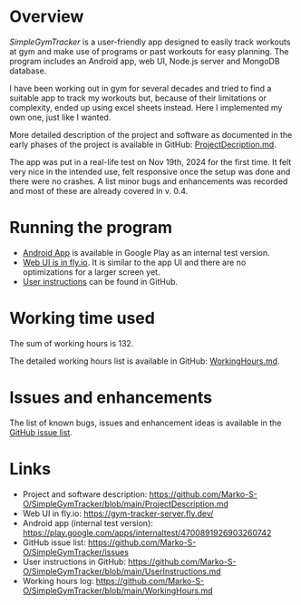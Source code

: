 # Overview

*SimpleGymTracker* is a user-friendly app designed to easily track workouts at gym and make use of programs or past workouts for easy planning. The program includes an Android app, web UI, Node.js server and MongoDB database.

I have been working out in gym for several decades and tried to find a suitable app to track my workouts but, because of their limitations or complexity, ended up using excel sheets instead. Here I implemented my own one, just like I wanted.

More detailed description of the project and software as documented in the early phases of the project is available in GitHub: [ProjectDecription.md](https://github.com/Marko-S-O/SimpleGymTracker/blob/main/ProjectDescription.md).

The app was put in a real-life test on Nov 19th, 2024 for the first time. It felt very nice in the intended use, felt responsive once the setup was done and there were no crashes. A list minor bugs and enhancements was recorded and most of these are already covered in v. 0.4.

# Running the program

-   [Android App](https://play.google.com/apps/internaltest/4700891926903260742) is available in Google Play as an internal test version.
-   [Web UI is in fly.io](https://gym-tracker-server.fly.dev/). It is similar to the app UI and there are no optimizations for a larger screen yet.
-   [User instructions](https://github.com/Marko-S-O/SimpleGymTracker/blob/main/UserInstructions.md) can be found in GitHub.

# Working time used

The sum of working hours is 132.

The detailed working hours list is available in GitHub: [WorkingHours.md](https://github.com/Marko-S-O/SimpleGymTracker/blob/main/WorkingHours.md).

# Issues and enhancements

The list of known bugs, issues and enhancement ideas is available in the [GitHub issue list](https://github.com/Marko-S-O/SimpleGymTracker/issues).

# Links

-   Project and software description: <https://github.com/Marko-S-O/SimpleGymTracker/blob/main/ProjectDescription.md>
-   Web UI in fly.io: <https://gym-tracker-server.fly.dev/>
-   Android app (internal test version): <https://play.google.com/apps/internaltest/4700891926903260742>
-   GitHub issue list: <https://github.com/Marko-S-O/SimpleGymTracker/issues>
-   User instructions in GitHub: <https://github.com/Marko-S-O/SimpleGymTracker/blob/main/UserInstructions.md>
-   Working hours log: <https://github.com/Marko-S-O/SimpleGymTracker/blob/main/WorkingHours.md>
